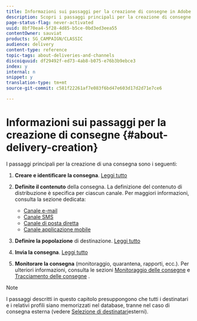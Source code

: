 ```yaml
---
title: Informazioni sui passaggi per la creazione di consegne in Adobe Campaign Classic
description: Scopri i passaggi principali per la creazione di consegne in Adobe Campaign Classic.
page-status-flag: never-activated
uuid: 8bf70ea4-5f28-4d85-b5ce-0bd3ed3eea55
contentOwner: sauviat
products: SG_CAMPAIGN/CLASSIC
audience: delivery
content-type: reference
topic-tags: about-deliveries-and-channels
discoiquuid: df29492f-ed73-4ab8-b075-e76b3b9ebce3
index: y
internal: n
snippet: y
translation-type: tm+mt
source-git-commit: c581f22261af7e083f6bd47e603d17d2d71e7ce6

---
```



# Informazioni sui passaggi per la creazione di consegne {#about-delivery-creation}

I passaggi principali per la creazione di una consegna sono i seguenti:

1. **Creare e identificare la consegna**. [Leggi tutto](../../delivery/using/steps-create-and-identify-the-delivery.md)

1. **Definite il contenuto** della consegna. La definizione del contenuto di distribuzione è specifica per ciascun canale. Per maggiori informazioni, consulta la sezione dedicata:

   * [Canale e-mail](../../delivery/using/defining-the-email-content.md)
   * [Canale SMS](../../delivery/using/sms-channel.md#defining-the-sms-content)
   * [Canale di posta diretta](../../delivery/using/defining-the-direct-mail-content.md)
   * [Canale applicazione mobile](../../delivery/using/about-mobile-app-channel.md)

1. **Definire la popolazione** di destinazione. [Leggi tutto](../../delivery/using/steps-defining-the-target-population.md)

1. **Invia la consegna**. [Leggi tutto](../../delivery/using/steps-sending-the-delivery.md)

1. **Monitorare la consegna** (monitoraggio, quarantena, rapporti, ecc.). Per ulteriori informazioni, consulta le sezioni [Monitoraggio delle consegne](../../delivery/using/monitoring-a-delivery.md) e [Tracciamento delle consegne](../../delivery/using/about-message-tracking.md) .

>[!NOTE]
>
>I passaggi descritti in questo capitolo presuppongono che tutti i destinatari e i relativi profili siano memorizzati nel database, tranne nel caso di consegna esterna (vedere [Selezione di destinatari](../../delivery/using/steps-defining-the-target-population.md#selecting-external-recipients)esterni).
